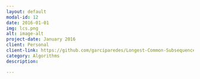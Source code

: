 ```yaml
---
layout: default
modal-id: 12
date: 2016-01-01
img: lcs.png
alt: image-alt
project-date: January 2016
client: Personal
client-link: https://github.com/garciparedes/Longest-Common-Subsequence
category: Algorithms
description:

---
```

